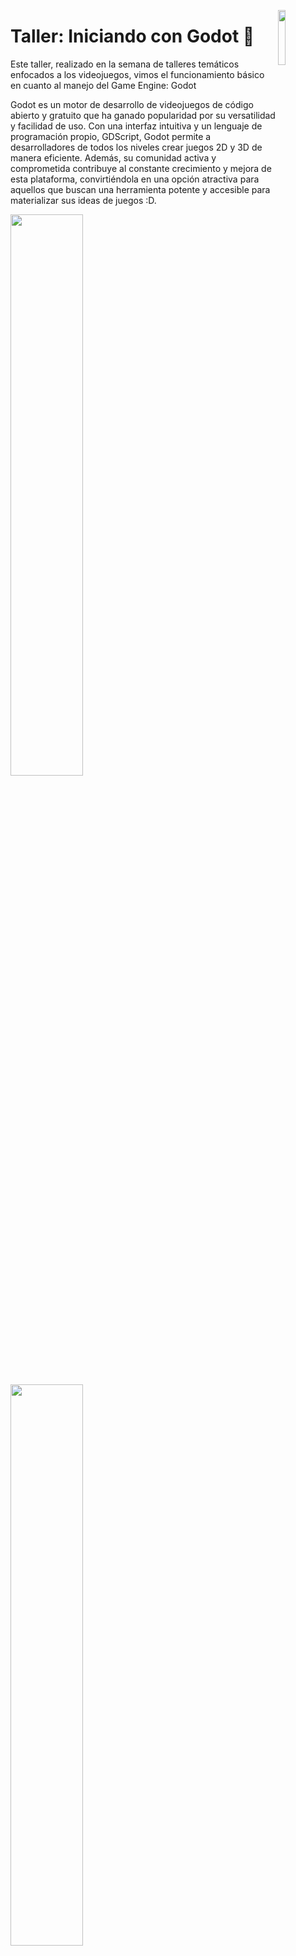 
<p>
  <img src="https://upload.wikimedia.org/wikipedia/commons/thumb/6/6a/Godot_icon.svg/1200px-Godot_icon.svg.png" align = "right" width="15%"  />
</p>

# Taller: Iniciando con Godot 🤖


Este taller, realizado en la semana de talleres temáticos enfocados a los videojuegos, vimos el funcionamiento básico en cuanto al manejo del Game Engine: Godot

Godot es un motor de desarrollo de videojuegos de código abierto y gratuito que ha ganado popularidad por su versatilidad y facilidad de uso. Con una interfaz intuitiva y un lenguaje de programación propio, GDScript, Godot permite a desarrolladores de todos los niveles crear juegos 2D y 3D de manera eficiente. Además, su comunidad activa y comprometida contribuye al constante crecimiento y mejora de esta plataforma, convirtiéndola en una opción atractiva para aquellos que buscan una herramienta potente y accesible para materializar sus ideas de juegos :D.

  <div align="left">
    <img src="https://scontent.fmex26-1.fna.fbcdn.net/v/t39.30808-6/430930174_788417253331812_4859303986345078718_n.jpg?_nc_cat=100&ccb=1-7&_nc_sid=5f2048&_nc_eui2=AeFEzY838-12lVNOC4p5pZAEQtE9UpTLpPVC0T1SlMuk9Vm3Uc_qR5mrQvuJZqC79Sq_8dyDBFVhP9fWzOTp9h_Y&_nc_ohc=8pSIEBk5dSsAX_SHki-&_nc_ht=scontent.fmex26-1.fna&oh=00_AfBj54MS6-jwA3mG1-kJS50aVmajo0S5164vz2mYwXksVw&oe=65EDA15F" width="48%" />
    <img src="https://media.giphy.com/media/v1.Y2lkPTc5MGI3NjExcjJyaDZoN2E2eGc3bTEwb25rZmtnOGRrYW4yZjIwNWE1dms5Nms1YSZlcD12MV9pbnRlcm5hbF9naWZfYnlfaWQmY3Q9cw/Ln9epmv6nmLhZgzxrJ/giphy.gif" width="48%" />
  </div>
<br>


#### David Elias González García - Generación 45 de PROTECO

